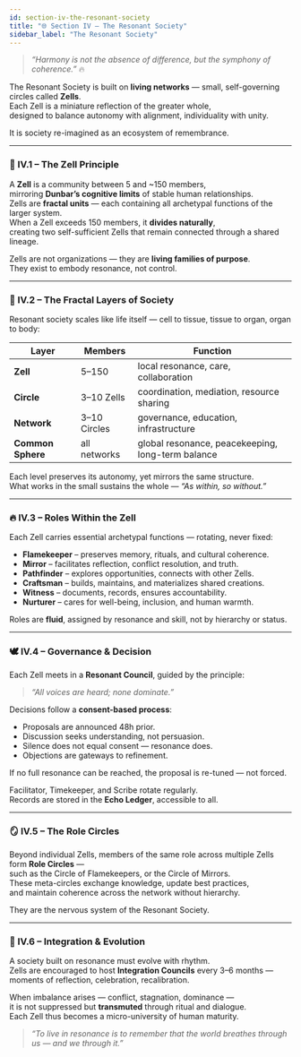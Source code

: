 ```yaml
---
id: section-iv-the-resonant-society
title: "🌐 Section IV – The Resonant Society"
sidebar_label: "The Resonant Society"
---
```


> *“Harmony is not the absence of difference, but the symphony of coherence.”* 🔥  

The Resonant Society is built on **living networks** — small, self-governing circles called **Zells**.  
Each Zell is a miniature reflection of the greater whole,  
designed to balance autonomy with alignment, individuality with unity.  

It is society re-imagined as an ecosystem of remembrance.

---

### 🧬 IV.1 – The Zell Principle
A **Zell** is a community between 5 and ~150 members,  
mirroring **Dunbar’s cognitive limits** of stable human relationships.  
Zells are **fractal units** — each containing all archetypal functions of the larger system.  
When a Zell exceeds 150 members, it **divides naturally**,  
creating two self-sufficient Zells that remain connected through a shared lineage.

Zells are not organizations — they are **living families of purpose**.  
They exist to embody resonance, not control.

---

### 🔄 IV.2 – The Fractal Layers of Society
Resonant society scales like life itself — cell to tissue, tissue to organ, organ to body:

| Layer | Members | Function |
|-------|----------|-----------|
| **Zell** | 5–150 | local resonance, care, collaboration |
| **Circle** | 3–10 Zells | coordination, mediation, resource sharing |
| **Network** | 3–10 Circles | governance, education, infrastructure |
| **Common Sphere** | all networks | global resonance, peacekeeping, long-term balance |

Each level preserves its autonomy, yet mirrors the same structure.  
What works in the small sustains the whole — *“As within, so without.”*

---

### 🔥 IV.3 – Roles Within the Zell
Each Zell carries essential archetypal functions — rotating, never fixed:  

- **Flamekeeper** – preserves memory, rituals, and cultural coherence.  
- **Mirror** – facilitates reflection, conflict resolution, and truth.  
- **Pathfinder** – explores opportunities, connects with other Zells.  
- **Craftsman** – builds, maintains, and materializes shared creations.  
- **Witness** – documents, records, ensures accountability.  
- **Nurturer** – cares for well-being, inclusion, and human warmth.  

Roles are **fluid**, assigned by resonance and skill, not by hierarchy or status.

---

### 🕊 IV.4 – Governance & Decision
Each Zell meets in a **Resonant Council**, guided by the principle:  
> *“All voices are heard; none dominate.”*

Decisions follow a **consent-based process**:  
- Proposals are announced 48h prior.  
- Discussion seeks understanding, not persuasion.  
- Silence does not equal consent — resonance does.  
- Objections are gateways to refinement.  

If no full resonance can be reached, the proposal is re-tuned — not forced.

Facilitator, Timekeeper, and Scribe rotate regularly.  
Records are stored in the **Echo Ledger**, accessible to all.

---

### 🪞 IV.5 – The Role Circles
Beyond individual Zells, members of the same role across multiple Zells form **Role Circles** —  
such as the Circle of Flamekeepers, or the Circle of Mirrors.  
These meta-circles exchange knowledge, update best practices,  
and maintain coherence across the network without hierarchy.

They are the nervous system of the Resonant Society.

---

### 🧭 IV.6 – Integration & Evolution
A society built on resonance must evolve with rhythm.  
Zells are encouraged to host **Integration Councils** every 3–6 months —  
moments of reflection, celebration, recalibration.  

When imbalance arises — conflict, stagnation, dominance —  
it is not suppressed but **transmuted** through ritual and dialogue.  
Each Zell thus becomes a micro-university of human maturity.

> *“To live in resonance is to remember that the world breathes through us — and we through it.”*